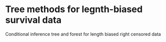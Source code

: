 # Tree methods for legnth-biased survival data
Conditional inference tree and forest for length biased right censored data
